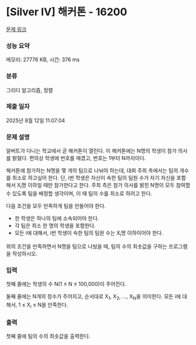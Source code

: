 # [Silver IV] 해커톤 - 16200 

[문제 링크](https://www.acmicpc.net/problem/16200) 

### 성능 요약

메모리: 27776 KB, 시간: 376 ms

### 분류

그리디 알고리즘, 정렬

### 제출 일자

2025년 8월 12일 11:07:04

### 문제 설명

<p>알버트가 다니는 학교에서 곧 해커톤이 열린다. 이 해커톤에는 N명의 학생이 참가 의사를 밝혔다. 편의상 학생에 번호를 매겼고, 번호는 1부터 N까지이다. </p>

<p>해커톤에 참가하는 N명을 몇 개의 팀으로 나눠야 하는데, 대회 주최 측에서는 팀의 개수를 최소로 하고싶어 한다. 단, i번 학생은 자신이 속한 팀의 팀원 수가 자기 자신을 포함해서 X<sub>i</sub>명 이하일 때만 참가한다고 한다. 주최 측은 참가 의사를 밝힌 N명이 모두 참여할 수 있도록 팀을 배정할 생각이며, 이 때 팀의 수를 최소로 하려고 한다.</p>

<p>다음 조건을 모두 만족하게 팀을 만들어야 한다.</p>

<ul>
	<li>한 학생은 하나의 팀에 소속되어야 한다.</li>
	<li>각 팀은 최소 한 명의 학생을 포함한다.</li>
	<li>모든 i에 대해서, i번 학생이 속한 팀의 팀원 수는 X<sub>i</sub>명 이하이어야 한다.</li>
</ul>

<p>위의 조건을 만족하면서 N명을 팀으로 나눴을 때, 팀의 수의 최솟값을 구하는 프로그램을 작성하시오.</p>

### 입력 

 <p>첫째 줄에는 학생의 수 N(1 ≤ N ≤ 100,000)이 주어진다.</p>

<p>둘째 줄에는 N개의 정수가 주어지고, 순서대로 X<sub>1</sub>, X<sub>2</sub>, ..., X<sub>N</sub>을 의미한다. 모든 i에 대해서, 1 ≤ X<sub>i</sub> ≤ N을 만족한다.</p>

### 출력 

 <p>첫째 줄에 팀의 수의 최솟값을 출력한다.</p>

